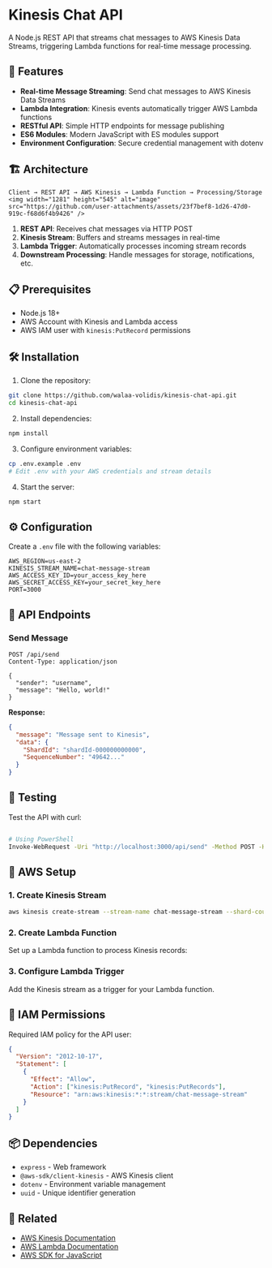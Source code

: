 # Kinesis Chat API

A Node.js REST API that streams chat messages to AWS Kinesis Data Streams, triggering Lambda functions for real-time message processing.

## 🚀 Features

- **Real-time Message Streaming**: Send chat messages to AWS Kinesis Data Streams
- **Lambda Integration**: Kinesis events automatically trigger AWS Lambda functions
- **RESTful API**: Simple HTTP endpoints for message publishing
- **ES6 Modules**: Modern JavaScript with ES modules support
- **Environment Configuration**: Secure credential management with dotenv

## 🏗️ Architecture

```
Client → REST API → AWS Kinesis → Lambda Function → Processing/Storage
<img width="1281" height="545" alt="image" src="https://github.com/user-attachments/assets/23f7bef8-1d26-47d0-919c-f68d6f4b9426" />

```

1. **REST API**: Receives chat messages via HTTP POST
2. **Kinesis Stream**: Buffers and streams messages in real-time
3. **Lambda Trigger**: Automatically processes incoming stream records
4. **Downstream Processing**: Handle messages for storage, notifications, etc.

## 📋 Prerequisites

- Node.js 18+
- AWS Account with Kinesis and Lambda access
- AWS IAM user with `kinesis:PutRecord` permissions

## 🛠️ Installation

1. Clone the repository:

```bash
git clone https://github.com/walaa-volidis/kinesis-chat-api.git
cd kinesis-chat-api
```

2. Install dependencies:

```bash
npm install
```

3. Configure environment variables:

```bash
cp .env.example .env
# Edit .env with your AWS credentials and stream details
```

4. Start the server:

```bash
npm start
```

## ⚙️ Configuration

Create a `.env` file with the following variables:

```env
AWS_REGION=us-east-2
KINESIS_STREAM_NAME=chat-message-stream
AWS_ACCESS_KEY_ID=your_access_key_here
AWS_SECRET_ACCESS_KEY=your_secret_key_here
PORT=3000
```

## 📡 API Endpoints

### Send Message

```http
POST /api/send
Content-Type: application/json

{
  "sender": "username",
  "message": "Hello, world!"
}
```

**Response:**

```json
{
  "message": "Message sent to Kinesis",
  "data": {
    "ShardId": "shardId-000000000000",
    "SequenceNumber": "49642..."
  }
}
```

## 🧪 Testing

Test the API with curl:

```bash

# Using PowerShell
Invoke-WebRequest -Uri "http://localhost:3000/api/send" -Method POST -Headers @{"Content-Type"="application/json"} -Body '{"sender":"walaa","message":"Hello from Walaa!"}'
```

## 🔧 AWS Setup

### 1. Create Kinesis Stream

```bash
aws kinesis create-stream --stream-name chat-message-stream --shard-count 1
```

### 2. Create Lambda Function

Set up a Lambda function to process Kinesis records:


### 3. Configure Lambda Trigger

Add the Kinesis stream as a trigger for your Lambda function.

## 🔐 IAM Permissions

Required IAM policy for the API user:

```json
{
  "Version": "2012-10-17",
  "Statement": [
    {
      "Effect": "Allow",
      "Action": ["kinesis:PutRecord", "kinesis:PutRecords"],
      "Resource": "arn:aws:kinesis:*:*:stream/chat-message-stream"
    }
  ]
}
```

## 📦 Dependencies

- `express` - Web framework
- `@aws-sdk/client-kinesis` - AWS Kinesis client
- `dotenv` - Environment variable management
- `uuid` - Unique identifier generation


## 🔗 Related

- [AWS Kinesis Documentation](https://docs.aws.amazon.com/kinesis/)
- [AWS Lambda Documentation](https://docs.aws.amazon.com/lambda/)
- [AWS SDK for JavaScript](https://docs.aws.amazon.com/sdk-for-javascript/)
